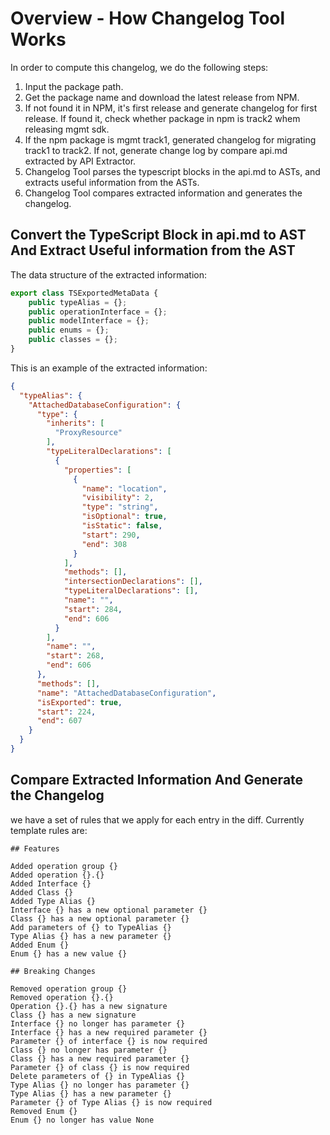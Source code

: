 
# Overview - How Changelog Tool Works
In order to compute this changelog, we do the following steps:
1. Input the package path.
2. Get the package name and download the latest release from NPM.
3. If not found it in NPM, it's first release and generate changelog for first release. If found it, check whether package in npm is track2 whem releasing mgmt sdk.
4. If the npm package is mgmt track1, generated changelog for migrating track1 to track2. If not, generate change log by compare api.md extracted by API Extractor.
5. Changelog Tool parses the typescript blocks in the api.md to ASTs, and extracts useful information from the ASTs.
6. Changelog Tool compares extracted information and generates the changelog.

## Convert the TypeScript Block in api.md to AST And Extract Useful information from the AST
The data structure of the extracted information:
```typescript
export class TSExportedMetaData {
    public typeAlias = {};
    public operationInterface = {};
    public modelInterface = {};
    public enums = {};
    public classes = {};
}
```
This is an example of the extracted information:
```json
{
  "typeAlias": {
    "AttachedDatabaseConfiguration": {
      "type": {
        "inherits": [
          "ProxyResource"
        ],
        "typeLiteralDeclarations": [
          {
            "properties": [
              {
                "name": "location",
                "visibility": 2,
                "type": "string",
                "isOptional": true,
                "isStatic": false,
                "start": 290,
                "end": 308
              }              
            ],
            "methods": [],
            "intersectionDeclarations": [],
            "typeLiteralDeclarations": [],
            "name": "",
            "start": 284,
            "end": 606
          }
        ],
        "name": "",
        "start": 268,
        "end": 606
      },
      "methods": [],
      "name": "AttachedDatabaseConfiguration",
      "isExported": true,
      "start": 224,
      "end": 607
    }
  }
}
```

## Compare Extracted Information And Generate the Changelog
we have a set of rules that we apply for each entry in the diff. Currently template rules are:
```
## Features

Added operation group {}
Added operation {}.{}
Added Interface {}
Added Class {}
Added Type Alias {}
Interface {} has a new optional parameter {}
Class {} has a new optional parameter {}
Add parameters of {} to TypeAlias {}
Type Alias {} has a new parameter {}
Added Enum {}
Enum {} has a new value {}

## Breaking Changes

Removed operation group {}
Removed operation {}.{}
Operation {}.{} has a new signature
Class {} has a new signature
Interface {} no longer has parameter {}
Interface {} has a new required parameter {}
Parameter {} of interface {} is now required
Class {} no longer has parameter {}
Class {} has a new required parameter {}
Parameter {} of class {} is now required
Delete parameters of {} in TypeAlias {}
Type Alias {} no longer has parameter {}
Type Alias {} has a new parameter {}
Parameter {} of Type Alias {} is now required
Removed Enum {}
Enum {} no longer has value None
```
